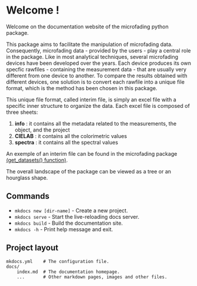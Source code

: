 # Welcome !

Welcome on the documentation website of the microfading python package.

This package aims to facilitate the manipulation of microfading data. Consequently, microfading data - provided by the users - play a central role in the package. Like in most analytical techniques, several microfading devices have been developed over the years. Each device produces its own specfic rawfiles - containing the measurement data - that are usually very different from one device to another. To compare the results obtained with different devices, one solution is to convert each rawfile into a unique file format, which is the method has been chosen in this package. 

This unique file format, called interim file, is simply an excel file with a specific inner structure to organize the data. Each excel file is composed of three sheets:

1. **info** : it contains all the metadata related to the measurements, the object, and the project
2. **CIELAB** : it contains all the colorimetric values
3. **spectra** : it contains all the spectral values

An exemple of an interim file can be found in the microfading package [(get_datasets() function)](https://g-patin.github.io/microfading/how-to-guides/).

The overall landscape of the package can be viewed as a tree or an hourglass shape. 

## Commands

* `mkdocs new [dir-name]` - Create a new project.
* `mkdocs serve` - Start the live-reloading docs server.
* `mkdocs build` - Build the documentation site.
* `mkdocs -h` - Print help message and exit.

## Project layout

    mkdocs.yml    # The configuration file.
    docs/
        index.md  # The documentation homepage.
        ...       # Other markdown pages, images and other files.

